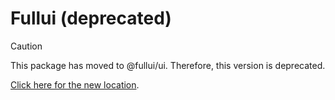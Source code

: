 # Fullui (deprecated)

> [!CAUTION]
> This package has moved to @fullui/ui. Therefore, this version is deprecated.

[Click here for the new location][package].

[package]: https://www.npmjs.com/package/@fullui/ui
